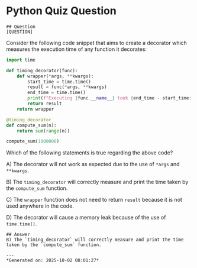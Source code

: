 # Python Quiz Question
    
    ## Question
    [QUESTION]
Consider the following code snippet that aims to create a decorator which measures the execution time of any function it decorates:

```python
import time

def timing_decorator(func):
    def wrapper(*args, **kwargs):
        start_time = time.time()
        result = func(*args, **kwargs)
        end_time = time.time()
        print(f"Executing {func.__name__} took {end_time - start_time:.4f} seconds.")
        return result
    return wrapper

@timing_decorator
def compute_sum(n):
    return sum(range(n))

compute_sum(1000000)
```

Which of the following statements is true regarding the above code?

A) The decorator will not work as expected due to the use of `*args` and `**kwargs`.

B) The `timing_decorator` will correctly measure and print the time taken by the `compute_sum` function.

C) The `wrapper` function does not need to return `result` because it is not used anywhere in the code.

D) The decorator will cause a memory leak because of the use of `time.time()`.
    
    ## Answer
    B) The `timing_decorator` will correctly measure and print the time taken by the `compute_sum` function.
    
    ---
    *Generated on: 2025-10-02 08:01:27*
    